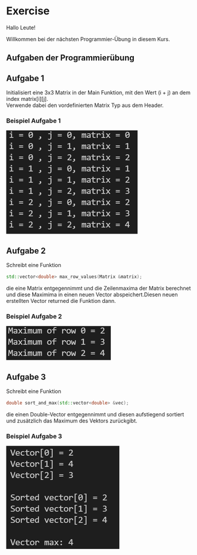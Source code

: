 # Exercise

Hallo Leute!

Willkommen bei der nächsten Programmier-Übung in diesem Kurs.

## Aufgaben der Programmierübung

## Aufgabe 1

Initialisiert eine 3x3 Matrix in der Main Funktion, mit den Wert (i + j) an dem index matrix[i][j].  
Verwende dabei den vordefinierten Matrix Typ aus dem Header.

### Beispiel Aufgabe 1

![alt](./../../media/Exercise4_1.png)

## Aufgabe 2

Schreibt eine Funktion

```cpp
std::vector<double> max_row_values(Matrix &matrix);
```

die eine Matrix entgegennimmt und die Zeilenmaxima der Matrix berechnet und diese Maximima in einen neuen Vector abspeichert.Diesen neuen erstellten Vector returned die Funktion dann.

### Beispiel Aufgabe 2

![alt](./../../media/Exercise4_2.png)

## Aufgabe 3

Schreibt eine Funktion

```cpp
double sort_and_max(std::vector<double> &vec);
```

die einen Double-Vector entgegennimmt und diesen aufstiegend sortiert und zusätzlich das Maximum des Vektors zurückgibt.

### Beispiel Aufgabe 3

![alt](./../../media/Exercise4_3.png)
